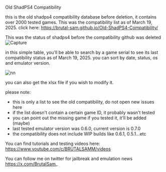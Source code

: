 Old ShadPS4 Compatibility

this is the old shadps4 compatibility database before deletion, it contains over 2000 tested games.
This was the compatibility list as of March 19, 2025. click here: https://brutal-sam.github.io/Old-ShadPS4-Compatibility/

This was the status of shadps4 before the compatibility github was deleted
![Capture](https://github.com/user-attachments/assets/8a1e6141-7bc9-4659-bc37-697c5acc83a6)

in this simple table, you'll be able to search by a game serial to see its last compatibility status
as of March 19, 2025. you can sort by date, status, os and emulator version. 


![nn](https://github.com/user-attachments/assets/690fe7d9-6a61-44dd-a1d8-934c5994eea0)

you can also get the xlsx file if you wish to modify it.

please note:

- this is only a list to see the old compatibility, do not open new issues here
- if the list doesn't contain a certain game ID, it probably wasn't tested
- you can point out the missing game if you tested it, it'll be added (maybe)
- last tested emulator version was 0.6.0, current version is 0.7.0
- the compatibility does not include WIP builds like 0.6.1, 0.5.1...etc

You can find tutorials and testing videos here: https://www.youtube.com/c/BRUTALSAMM/videos

You can follow me on twitter for jailbreak and emulation news https://x.com/BrutalSam_
  
